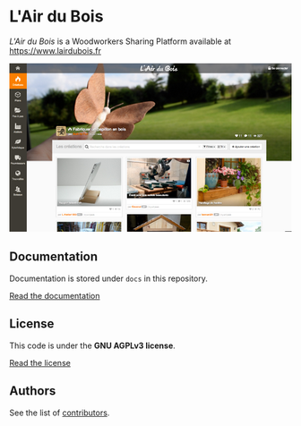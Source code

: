 L'Air du Bois
=============

*L'Air du Bois* is a Woodworkers Sharing Platform available at https://www.lairdubois.fr

![L'Air du Bois](public/capture.jpg)

Documentation
-------------

Documentation is stored under `docs` in this repository.

[Read the documentation](docs/00-index.md)

License
-------

This code is under the **GNU AGPLv3 license**.

[Read the license](LICENSE)

Authors
-------

See the list of [contributors](http://github.com/lairdubois/lairdubois/contributors).
